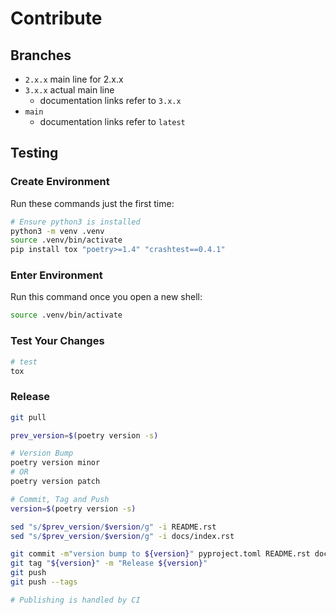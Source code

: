 # Contribute

## Branches

* `2.x.x` main line for 2.x.x
* `3.x.x` actual main line
    * documentation links refer to `3.x.x`
* `main`
    * documentation links refer to `latest`

## Testing

### Create Environment

Run these commands just the first time:

```bash
# Ensure python3 is installed
python3 -m venv .venv
source .venv/bin/activate
pip install tox "poetry>=1.4" "crashtest==0.4.1"
```

### Enter Environment

Run this command once you open a new shell:

```bash
source .venv/bin/activate
```

### Test Your Changes

```bash
# test
tox
```

### Release

```bash
git pull

prev_version=$(poetry version -s)

# Version Bump
poetry version minor
# OR
poetry version patch

# Commit, Tag and Push
version=$(poetry version -s)

sed "s/$prev_version/$version/g" -i README.rst
sed "s/$prev_version/$version/g" -i docs/index.rst

git commit -m"version bump to ${version}" pyproject.toml README.rst docs/index.rst
git tag "${version}" -m "Release ${version}"
git push
git push --tags

# Publishing is handled by CI
```
